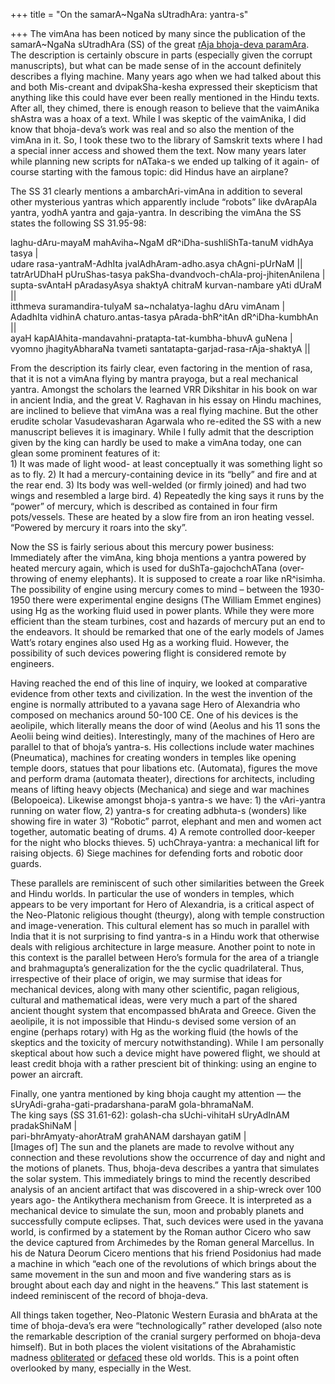 +++
title = "On the samarA~NgaNa sUtradhAra: yantra-s"

+++
The vimAna has been noticed by many since the publication of the
samarA\~NgaNa sUtradhAra (SS) of the great [rAja bhoja-deva
paramAra](http://manasataramgini.wordpress.com/2005/12/raja-bhoja-glory-and-tragedy-of.html).
The description is certainly obscure in parts (especially given the
corrupt manuscripts), but what can be made sense of in the account
definitely describes a flying machine. Many years ago when we had talked
about this and both Mis-creant and dvipakSha-kesha expressed their
skepticism that anything like this could have ever been really mentioned
in the Hindu texts. After all, they chimed, there is enough reason to
believe that the vaimAnika shAstra was a hoax of a text. While I was
skeptic of the vaimAnika, I did know that bhoja-deva’s work was real and
so also the mention of the vimAna in it. So, I took these two to the
library of Samskrit texts where I had a special inner access and showed
them the text. Now many years later while planning new scripts for
nATaka-s we ended up talking of it again- of course starting with the
famous topic: did Hindus have an airplane?

The SS 31 clearly mentions a ambarchAri-vimAna in addition to several
other mysterious yantras which apparently include “robots” like
dvArapAla yantra, yodhA yantra and gaja-yantra. In describing the vimAna
the SS states the following SS 31.95-98:

laghu-dAru-mayaM mahAviha\~NgaM dR^iDha-sushliShTa-tanuM vidhAya tasya
|  
udare rasa-yantraM-AdhIta jvalAdhAram-adho.asya chAgni-pUrNaM ||  
tatrArUDhaH pUruShas-tasya pakSha-dvandvoch-chAla-proj-jhitenAnilena |  
supta-svAntaH pAradasyAsya shaktyA chitraM kurvan-nambare yAti dUraM
||  
itthmeva suramandira-tulyaM sa\~nchalatya-laghu dAru vimAnam |  
AdadhIta vidhinA chaturo.antas-tasya pArada-bhR^itAn dR^iDha-kumbhAn
||  
ayaH kapAlAhita-mandavahni-pratapta-tat-kumbha-bhuvA guNena |  
vyomno jhagityAbharaNa tvameti santatapta-garjad-rasa-rAja-shaktyA ||

From the description its fairly clear, even factoring in the mention of
rasa, that it is not a vimAna flying by mantra prayoga, but a real
mechanical yantra. Amongst the scholars the learned VRR Dikshitar in his
book on war in ancient India, and the great V. Raghavan in his essay on
Hindu machines, are inclined to believe that vimAna was a real flying
machine. But the other erudite scholar Vasudevasharan Agarwala who
re-edited the SS with a new manuscript believes it is imaginary. While I
fully admit that the description given by the king can hardly be used to
make a vimAna today, one can glean some prominent features of it:  
1\) It was made of light wood- at least conceptually it was something
light so as to fly. 2) It had a mercury-containing device in its “belly”
and fire and at the rear end. 3) Its body was well-welded (or firmly
joined) and had two wings and resembled a large bird. 4) Repeatedly the
king says it runs by the “power” of mercury, which is described as
contained in four firm pots/vessels. These are heated by a slow fire
from an iron heating vessel. “Powered by mercury it roars into the sky”.

Now the SS is fairly serious about this mercury power business:
Immediately after the vimAna, king bhoja mentions a yantra powered by
heated mercury again, which is used for duShTa-gajochchATana
(over-throwing of enemy elephants). It is supposed to create a roar like
nR^isimha. The possibility of engine using mercury comes to mind –
between the 1930-1950 there were experimental engine designs (The
William Emmet engines) using Hg as the working fluid used in power
plants. While they were more efficient than the steam turbines, cost and
hazards of mercury put an end to the endeavors. It should be remarked
that one of the early models of James Watt’s rotary engines also used Hg
as a working fluid. However, the possibility of such devices powering
flight is considered remote by engineers.

Having reached the end of this line of inquiry, we looked at comparative
evidence from other texts and civilization. In the west the invention of
the engine is normally attributed to a yavana sage Hero of Alexandria
who composed on mechanics around 50-100 CE. One of his devices is the
aeolipile, which literally means the door of wind (Aeolus and his 11
sons the Aeolii being wind deities). Interestingly, many of the machines
of Hero are parallel to that of bhoja’s yantra-s. His collections
include water machines (Pneumatica), machines for creating wonders in
temples like opening temple doors, statues that pour libations etc.
(Automata), figures the move and perform drama (automata theater),
directions for architects, including means of lifting heavy objects
(Mechanica) and siege and war machines (Belopoeica). Likewise amongst
bhoja-s yantra-s we have: 1) the vAri-yantra running on water flow, 2)
yantra-s for creating adbhuta-s (wonders) like showing fire in water 3)
“Robotic” parrot, elephant and men and women act together, automatic
beating of drums. 4) A remote controlled door-keeper for the night who
blocks thieves. 5) uchChraya-yantra: a mechanical lift for raising
objects. 6) Siege machines for defending forts and robotic door guards.

These parallels are reminiscent of such other similarities between the
Greek and Hindu worlds. In particular the use of wonders in temples,
which appears to be very important for Hero of Alexandria, is a critical
aspect of the Neo-Platonic religious thought (theurgy), along with
temple construction and image-veneration. This cultural element has so
much in parallel with India that it is not surprising to find yantra-s
in a Hindu work that otherwise deals with religious architecture in
large measure. Another point to note in this context is the parallel
between Hero’s formula for the area of a triangle and brahmagupta’s
generalization for the the cyclic quadrilateral. Thus, irrespective of
their place of origin, we may surmise that ideas for mechanical devices,
along with many other scientific, pagan religious, cultural and
mathematical ideas, were very much a part of the shared ancient thought
system that encompassed bhArata and Greece. Given the aeolipile, it is
not impossible that Hindu-s devised some version of an engine (perhaps
rotary) with Hg as the working fluid (the howls of the skeptics and the
toxicity of mercury notwithstanding). While I am personally skeptical
about how such a device might have powered flight, we should at least
credit bhoja with a rather prescient bit of thinking: using an engine to
power an aircraft.

Finally, one yantra mentioned by king bhoja caught my attention — the
sUryAdi-graha-gati-pradarshana-paraM gola-bhramaNaM.  
The king says (SS 31.61-62): golash-cha sUchi-vihitaH sUryAdInAM
pradakShiNaM |  
pari-bhrAmyaty-ahorAtraM grahANAM darshayan gatiM |  
\[Images of\] The sun and the planets are made to revolve without any
connection and these revolutions show the occurrence of day and night
and the motions of planets. Thus, bhoja-deva describes a yantra that
simulates the solar system. This immediately brings to mind the recently
described analysis of an ancient artifact that was discovered in a
ship-wreck over 100 years ago- the Antikythera mechanism from Greece. It
is interpreted as a mechanical device to simulate the sun, moon and
probably planets and successfully compute eclipses. That, such devices
were used in the yavana world, is confirmed by a statement by the Roman
author Cicero who saw the device captured from Archimedes by the Roman
general Marcellus. In his de Natura Deorum Cicero mentions that his
friend Posidonius had made a machine in which “each one of the
revolutions of which brings about the same movement in the sun and moon
and five wandering stars as is brought about each day and night in the
heavens.” This last statement is indeed reminiscent of the record of
bhoja-deva.

All things taken together, Neo-Platonic Western Eurasia and bhArata at
the time of bhoja-deva’s era were “technologically” rather developed
(also note the remarkable description of the cranial surgery performed
on bhoja-deva himself). But in both places the violent visitations of
the Abrahamistic madness
[obliterated](http://manasataramgini.wordpress.com/2006/07/emperor-julian.html)
or
[defaced](http://manasataramgini.wordpress.com/2006/08/makings-of-islamic-science.html)
these old worlds. This is a point often overlooked by many, especially
in the West.
